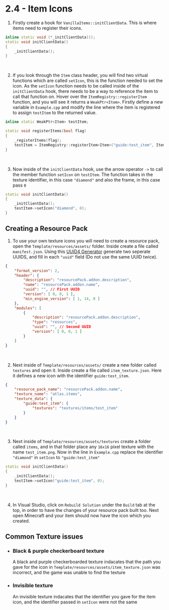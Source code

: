 # 2.4 - Item Icons

1. Firstly create a hook for `VanillaItems::initClientData`. This is where items need to register their icons. 
```cpp
inline static void (*_initClientData)();
static void initClientData()
{
    _initClientData();
}
```

<br />

2. If you look through the `Item` class header, you will find two virtual functions which are called `setIcon`, this is the function needed to set the icon. As the `setIcon` function needs to be called inside of the `initClientData` hook, there needs to be a way to reference the item to call that function on. Hover over the `ItemRegistry::registerItem` function, and you will see it returns a `WeakPtr<Item>`. Firstly define a new variable in `Example.cpp` and modify the line where the item is registered to assign `testItem` to the returned value.
```cpp
inline static WeakPtr<Item> testItem;
```
```cpp
static void registerItems(bool flag)
{
	_registerItems(flag);
	testItem = ItemRegistry::registerItem<Item>("guide:test_item", ItemRegistry::getMaxItemID());
}
```

<br />

3. Now inside of the `initClientData` hook, use the arrow operator `->` to call the member function `setIcon` on `testItem`. The function takes in the texture identifier, in this case `"diamond"` and also the frame, in this case pass `0`
```cpp
static void initClientData()
{
	_initClientData();
	testItem->setIcon("diamond", 0);
}
```

## Creating a Resource Pack

1. To use your own texture icons you will need to create a resource pack, open the `Template/resources/assets/` folder. Inside create a file called `manifest.json`. Using this [UUID4 Generator](https://www.uuidgenerator.net/) generate two seperate UUIDS, and fill in each `"uuid"` field (Do not use the same UUID twice).
```json
{
	"format_version": 2,
	"header": {
		"description": "resourcePack.addon.description",
		"name": "resourcePack.addon.name",
		"uuid": "", // First UUID
		"version": [ 0, 0, 1 ],
		"min_engine_version": [ 1, 14, 0 ]
	},
	"modules": [
		{
			"description": "resourcePack.addon.description",
			"type": "resources",
			"uuid": "", // Second UUID
			"version": [ 0, 0, 1 ]
		}
	]
}
```

<br />

2. Next inside of `Template/resources/assets/` create a new folder called `textures` and open it. Inside create a file called `item_texture.json`. Here it defines a new icon with the identifier `guide:test_item`. 
```json
{
	"resource_pack_name": "resourcePack.addon.name",
	"texture_name": "atlas.items",
	"texture_data": {
		"guide:test_item": {
			"textures": "textures/items/test_item"
		}
	}
}
```

<br />

3. Next inside of `Template/resources/assets/textures` create a folder called `items`, and in that folder place any `16x16` pixel texture with the name `test_item.png`. Now in the line in `Example.cpp` replace the identifier `"diamond"` in `setIcon` to `"guide:test_item"`
```cpp
static void initClientData()
{
	_initClientData();
	testItem->setIcon("guide:test_item", 0);
}
```

<br />

4. In Visual Studio, click on `Rebuild Solution` under the `Build` tab at the top, in order to have the changes of your resource pack built too. Next open Minecraft and your item should now have the icon which you created. 

## Common Texture issues

- ### Black & purple checkerboard texture
    A black and purple checkerboarded texture indacates that the path you gave for the icon in `Template/resources/assets/item_texture.json` was incorrect, and the game was unable to find the texture

- ### Invisible texture
    An invisible texture indacates that the identifier you gave for the item icon, and the identifier passed in `setIcon` were not the same